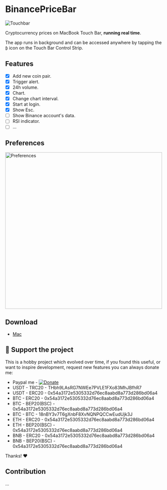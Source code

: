 # BinancePriceBar

![Touchbar](https://github.com/phhai1710/BinancePriceBar/blob/main/Resources/touchbar.gif?raw=true)

Cryptocurrency prices on MacBook Touch Bar, <b>running real time</b>.

The app runs in background and can be accessed anywhere by tapping the `₿` icon on the Touch Bar Control Strip.

## Features

- [x] Add new coin pair.
- [x] Trigger alert.
- [x] 24h volume.
- [x] Chart.
- [x] Change chart interval.
- [x] Start at login.
- [x] Show Esc.
- [ ] Show Binance account's data.
- [ ] RSI indicator.
- [ ] ...

## Preferences

<img src="https://github.com/phhai1710/BinancePriceBar/blob/main/Resources/Preferences.png" alt="Preferences" width="500" height="500"/>

## Download

- [Mac](https://github.com/phhai1710/BinancePriceBar)

## :sparkling_heart: Support the project
This is a hobby project which evolved over time, if you found this useful, or want to inspire development, request new features you can always donate me:

- Paypal me - [![Donate](https://img.shields.io/badge/Donate-PayPal-green.svg)](https://www.paypal.me/phhai1710)
- USDT - TRC20 - THbh9LAsRG7NWEe7PVLE1FXo83MhJBfhR7
- USDT - ERC20 - 0x54a3172e5305332d76ec8aabd8a773d286bd06a4
- BTC - ERC20 - 0x54a3172e5305332d76ec8aabd8a773d286bd06a4
- BTC - BEP20(BSC) - 0x54a3172e5305332d76ec8aabd8a773d286bd06a4
- BTC - BTC - 18nBY3v7T6gXnbF8XvNQNPQCCwEudUjk3J
- ETH - ERC20 - 0x54a3172e5305332d76ec8aabd8a773d286bd06a4
- ETH - BEP20(BSC) - 0x54a3172e5305332d76ec8aabd8a773d286bd06a4
- BNB - ERC20 - 0x54a3172e5305332d76ec8aabd8a773d286bd06a4
- BNB - BEP20(BSC) - 0x54a3172e5305332d76ec8aabd8a773d286bd06a4

Thanks! :heart:

## Contribution
...
